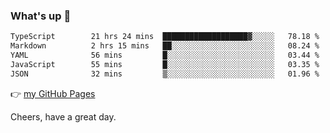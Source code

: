 ### What's up 👋

<!--START_SECTION:waka-->

```txt
TypeScript        21 hrs 24 mins  ███████████████████▓░░░░░   78.18 %
Markdown          2 hrs 15 mins   ██░░░░░░░░░░░░░░░░░░░░░░░   08.24 %
YAML              56 mins         █░░░░░░░░░░░░░░░░░░░░░░░░   03.44 %
JavaScript        55 mins         █░░░░░░░░░░░░░░░░░░░░░░░░   03.35 %
JSON              32 mins         ▒░░░░░░░░░░░░░░░░░░░░░░░░   01.96 %
```

<!--END_SECTION:waka-->

👉 [my GitHub Pages](https://ykzhukian.github.io)

Cheers, have a great day.

